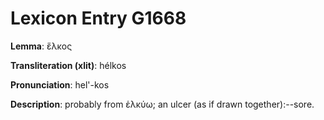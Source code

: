 # Lexicon Entry G1668

**Lemma**: ἕλκος

**Transliteration (xlit)**: hélkos

**Pronunciation**: hel'-kos

**Description**:
probably from ἑλκύω; an ulcer (as if drawn together):--sore.
